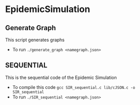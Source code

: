 # EpidemicSimulation

## Generate Graph
This script generates graphs
- To run ```./generate_graph <namegraph.json>```

## SEQUENTIAL
This is the sequential code of the Epidemic Simulation
- To compile this code ```gcc SIR_sequential.c lib/cJSON.c -o SIR_sequential```
- To run ```./SIR_sequential <namegraph.json>```

